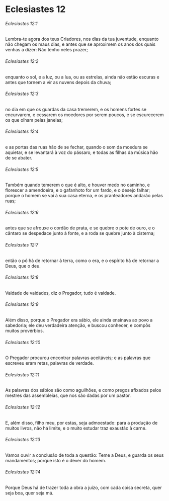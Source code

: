 # Eclesiastes 12

###### Eclesiastes 12:1

Lembra-te agora dos teus Criadores, nos dias da tua juventude, enquanto não chegam os maus dias, e antes que se aproximem os anos dos quais venhas a dizer: Não tenho neles prazer;

###### Eclesiastes 12:2

enquanto o sol, e a luz, ou a lua, ou as estrelas, ainda não estão escuras e antes que tornem a vir as nuvens depois da chuva;

###### Eclesiastes 12:3

no dia em que os guardas da casa tremerem, e os homens fortes se encurvarem, e cessarem os moedores por serem poucos, e se escurecerem os que olham pelas janelas;

###### Eclesiastes 12:4

e as portas das ruas hão de se fechar, quando o som da moedura se aquietar, e se levantará à voz do pássaro, e todas as filhas da música hão de se abater.

###### Eclesiastes 12:5

Também quando temerem o que é alto, e houver medo no caminho, e florescer a amendoeira, e o gafanhoto for um fardo, e o desejo falhar; porque o homem se vai à sua casa eterna, e os pranteadores andarão pelas ruas;

###### Eclesiastes 12:6

antes que se afrouxe o cordão de prata, e se quebre o pote de ouro, e o cântaro se despedace junto à fonte, e a roda se quebre junto à cisterna;

###### Eclesiastes 12:7

então o pó há de retornar à terra, como o era, e o espírito há de retornar a Deus, que o deu.

###### Eclesiastes 12:8

Vaidade de vaidades, diz o Pregador, tudo é vaidade.

###### Eclesiastes 12:9

Além disso, porque o Pregador era sábio, ele ainda ensinava ao povo a sabedoria; ele deu verdadeira atenção, e buscou conhecer, e compôs muitos provérbios.

###### Eclesiastes 12:10

O Pregador procurou encontrar palavras aceitáveis; e as palavras que escreveu eram retas, palavras de verdade.

###### Eclesiastes 12:11

As palavras dos sábios são como aguilhões, e como pregos afixados pelos mestres das assembleias, que nos são dadas por um pastor.

###### Eclesiastes 12:12

E, além disso, filho meu, por estas, seja admoestado: para a produção de muitos livros, não há limite, e o muito estudar traz exaustão à carne.

###### Eclesiastes 12:13

Vamos ouvir a conclusão de toda a questão: Teme a Deus, e guarda os seus mandamentos; porque isto é o dever do homem.

###### Eclesiastes 12:14

Porque Deus há de trazer toda a obra a juízo, com cada coisa secreta, quer seja boa, quer seja má.

